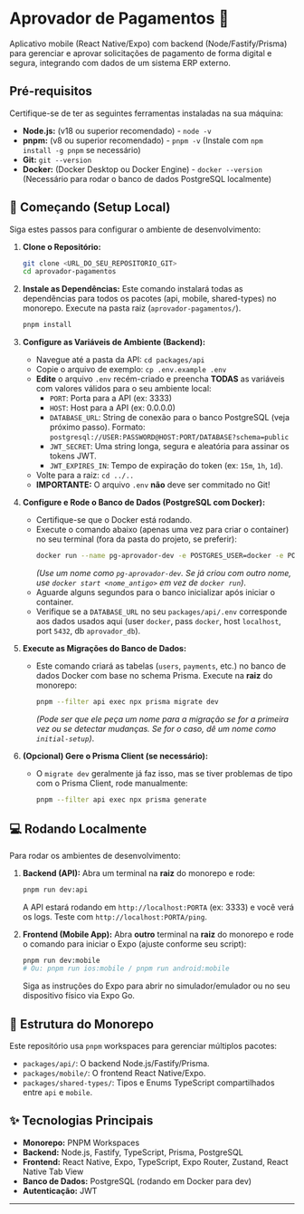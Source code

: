 # Aprovador de Pagamentos 💸

Aplicativo mobile (React Native/Expo) com backend (Node/Fastify/Prisma) para gerenciar e aprovar solicitações de pagamento de forma digital e segura, integrando com dados de um sistema ERP externo.

## Pré-requisitos

Certifique-se de ter as seguintes ferramentas instaladas na sua máquina:

- **Node.js:** (v18 ou superior recomendado) - `node -v`
- **pnpm:** (v8 ou superior recomendado) - `pnpm -v` (Instale com `npm install -g pnpm` se necessário)
- **Git:** `git --version`
- **Docker:** (Docker Desktop ou Docker Engine) - `docker --version` (Necessário para rodar o banco de dados PostgreSQL localmente)

## 🚀 Começando (Setup Local)

Siga estes passos para configurar o ambiente de desenvolvimento:

1.  **Clone o Repositório:**

    ```bash
    git clone <URL_DO_SEU_REPOSITORIO_GIT>
    cd aprovador-pagamentos
    ```

2.  **Instale as Dependências:**
    Este comando instalará todas as dependências para todos os pacotes (api, mobile, shared-types) no monorepo. Execute na pasta raiz (`aprovador-pagamentos/`).

    ```bash
    pnpm install
    ```

3.  **Configure as Variáveis de Ambiente (Backend):**

    - Navegue até a pasta da API: `cd packages/api`
    - Copie o arquivo de exemplo: `cp .env.example .env`
    - **Edite** o arquivo `.env` recém-criado e preencha **TODAS** as variáveis com valores válidos para o seu ambiente local:
      - `PORT`: Porta para a API (ex: 3333)
      - `HOST`: Host para a API (ex: 0.0.0.0)
      - `DATABASE_URL`: String de conexão para o banco PostgreSQL (veja próximo passo). Formato: `postgresql://USER:PASSWORD@HOST:PORT/DATABASE?schema=public`
      - `JWT_SECRET`: Uma string longa, segura e aleatória para assinar os tokens JWT.
      - `JWT_EXPIRES_IN`: Tempo de expiração do token (ex: `15m`, `1h`, `1d`).
    - Volte para a raiz: `cd ../..`
    - **IMPORTANTE:** O arquivo `.env` **não** deve ser commitado no Git!

4.  **Configure e Rode o Banco de Dados (PostgreSQL com Docker):**

    - Certifique-se que o Docker está rodando.
    - Execute o comando abaixo (apenas uma vez para criar o container) no seu terminal (fora da pasta do projeto, se preferir):
      ```bash
      docker run --name pg-aprovador-dev -e POSTGRES_USER=docker -e POSTGRES_PASSWORD=docker -e POSTGRES_DB=aprovador_db -p 5432:5432 -d postgres:15
      ```
      _(Use um nome como `pg-aprovador-dev`. Se já criou com outro nome, use `docker start <nome_antigo>` em vez de `docker run`)_.
    - Aguarde alguns segundos para o banco inicializar após iniciar o container.
    - Verifique se a `DATABASE_URL` no seu `packages/api/.env` corresponde aos dados usados aqui (user `docker`, pass `docker`, host `localhost`, port `5432`, db `aprovador_db`).

5.  **Execute as Migrações do Banco de Dados:**

    - Este comando criará as tabelas (`users`, `payments`, etc.) no banco de dados Docker com base no schema Prisma. Execute na **raiz** do monorepo:
      ```bash
      pnpm --filter api exec npx prisma migrate dev
      ```
      _(Pode ser que ele peça um nome para a migração se for a primeira vez ou se detectar mudanças. Se for o caso, dê um nome como `initial-setup`)_.

6.  **(Opcional) Gere o Prisma Client (se necessário):**
    - O `migrate dev` geralmente já faz isso, mas se tiver problemas de tipo com o Prisma Client, rode manualmente:
      ```bash
      pnpm --filter api exec npx prisma generate
      ```

## 💻 Rodando Localmente

Para rodar os ambientes de desenvolvimento:

1.  **Backend (API):** Abra um terminal na **raiz** do monorepo e rode:

    ```bash
    pnpm run dev:api
    ```

    A API estará rodando em `http://localhost:PORTA` (ex: 3333) e você verá os logs. Teste com `http://localhost:PORTA/ping`.

2.  **Frontend (Mobile App):** Abra **outro** terminal na **raiz** do monorepo e rode o comando para iniciar o Expo (ajuste conforme seu script):
    ```bash
    pnpm run dev:mobile
    # Ou: pnpm run ios:mobile / pnpm run android:mobile
    ```
    Siga as instruções do Expo para abrir no simulador/emulador ou no seu dispositivo físico via Expo Go.

## 📂 Estrutura do Monorepo

Este repositório usa `pnpm` workspaces para gerenciar múltiplos pacotes:

- `packages/api/`: O backend Node.js/Fastify/Prisma.
- `packages/mobile/`: O frontend React Native/Expo.
- `packages/shared-types/`: Tipos e Enums TypeScript compartilhados entre `api` e `mobile`.

## ✨ Tecnologias Principais

- **Monorepo:** PNPM Workspaces
- **Backend:** Node.js, Fastify, TypeScript, Prisma, PostgreSQL
- **Frontend:** React Native, Expo, TypeScript, Expo Router, Zustand, React Native Tab View
- **Banco de Dados:** PostgreSQL (rodando em Docker para dev)
- **Autenticação:** JWT

---

